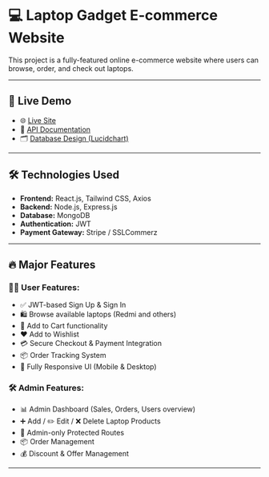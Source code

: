 # 💻 Laptop Gadget E-commerce Website

This project is a fully-featured online e-commerce website where users can browse, order, and check out laptops.

---

## 🚀 Live Demo

- 🌐 [Live Site](https://laptop-buy-e-commerce-b71l.vercel.app/)
- 📘 [API Documentation](https://documenter.getpostman.com/view/39104973/2sB2cUC3nt)
- 🗂️ [Database Design (Lucidchart)](https://lucid.app/lucidchart/d6abb78f-b5a7-4872-87da-d1b07c8f2a00/edit?viewport_loc=540%2C2092%2C3326%2C1578%2C0_0&invitationId=inv_c7f0707b-cad7-46f2-8c32-4b7881d4ccbc)

---

## 🛠️ Technologies Used

- **Frontend:** React.js, Tailwind CSS, Axios
- **Backend:** Node.js, Express.js
- **Database:** MongoDB
- **Authentication:** JWT
- **Payment Gateway:** Stripe / SSLCommerz

---

## 🔥 Major Features

### 🧑‍💼 User Features:

- ✅ JWT-based Sign Up & Sign In
- 🛍️ Browse available laptops (Redmi and others)
- 🛒 Add to Cart functionality
- ❤️ Add to Wishlist
- 💳 Secure Checkout & Payment Integration
- 📦 Order Tracking System
- 📱 Fully Responsive UI (Mobile & Desktop)

### 🛠️ Admin Features:

- 📊 Admin Dashboard (Sales, Orders, Users overview)
- ➕ Add / ✏️ Edit / ❌ Delete Laptop Products
- 🔐 Admin-only Protected Routes
- 📦 Order Management
- 💰 Discount & Offer Management

---
